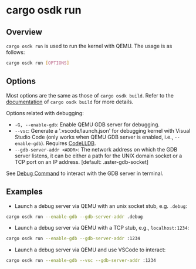 # cargo osdk run

## Overview

`cargo osdk run` is used to run the kernel with QEMU.
The usage is as follows:

```bash
cargo osdk run [OPTIONS]
```

## Options

Most options are the same as those of `cargo osdk build`.
Refer to the [documentation](build.md) of `cargo osdk build`
for more details.

Options related with debugging:

- `-G, --enable-gdb`: Enable QEMU GDB server for debugging.
- `--vsc`: Generate a '.vscode/launch.json' for debugging kernel with Visual Studio Code
(only works when QEMU GDB server is enabled, i.e., `--enable-gdb`).
Requires [CodeLLDB](https://marketplace.visualstudio.com/items?itemName=vadimcn.vscode-lldb).
- `--gdb-server-addr <ADDR>`: The network address on which the GDB server listens,
it can be either a path for the UNIX domain socket or a TCP port on an IP address.
[default: .aster-gdb-socket]

See [Debug Command](debug.md) to interact with the GDB server in terminal.

## Examples

- Launch a debug server via QEMU with an unix socket stub, e.g. `.debug`:

```bash
cargo osdk run --enable-gdb --gdb-server-addr .debug
```

- Launch a debug server via QEMU with a TCP stub, e.g., `localhost:1234`:

```bash
cargo osdk run --enable-gdb --gdb-server-addr :1234
```

- Launch a debug server via QEMU and use VSCode to interact:

```bash
cargo osdk run --enable-gdb --vsc --gdb-server-addr :1234
```
